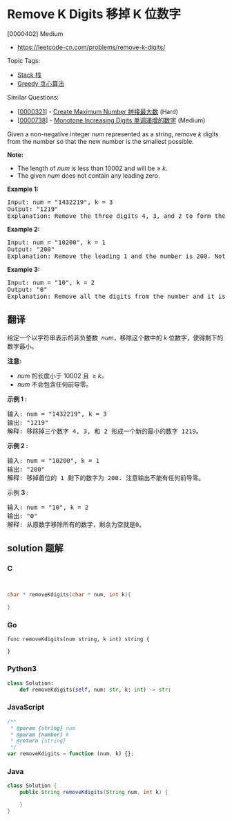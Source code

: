 # Remove K Digits 移掉 K 位数字

[0000402] Medium

- https://leetcode-cn.com/problems/remove-k-digits/

Topic Tags:

- [Stack 栈](https://leetcode-cn.com/tag/stack/)
- [Greedy 贪心算法](https://leetcode-cn.com/tag/greedy/)

Similar Questions:

- [[0000321](https://leetcode-cn.com/problems/create-maximum-number/)] - [Create Maximum Number 拼接最大数](./0000321.create-maximum-number.md) (Hard)
- [[0000738](https://leetcode-cn.com/problems/monotone-increasing-digits/)] - [Monotone Increasing Digits 单调递增的数字](./0000738.monotone-increasing-digits.md) (Medium)

Given a non-negative integer _num_ represented as a string, remove _k_ digits from the number so that the new number is the smallest possible.

**Note:**

- The length of _num_ is less than 10002 and will be ≥ _k_.
- The given _num_ does not contain any leading zero.

**Example 1:**

<pre>Input: num = "1432219", k = 3
Output: "1219"
Explanation: Remove the three digits 4, 3, and 2 to form the new number 1219 which is the smallest.
</pre>

**Example 2:**

<pre>Input: num = "10200", k = 1
Output: "200"
Explanation: Remove the leading 1 and the number is 200. Note that the output must not contain leading zeroes.
</pre>

**Example 3:**

<pre>Input: num = "10", k = 2
Output: "0"
Explanation: Remove all the digits from the number and it is left with nothing which is 0.
</pre>

## 翻译

给定一个以字符串表示的非负整数  *num*，移除这个数中的 _k_ 位数字，使得剩下的数字最小。

**注意:**

- _num_ 的长度小于 10002 且  ≥ _k。_
- _num_ 不会包含任何前导零。

**示例 1 :**

<pre>输入: num = "1432219", k = 3
输出: "1219"
解释: 移除掉三个数字 4, 3, 和 2 形成一个新的最小的数字 1219。
</pre>

**示例 2 :**

<pre>输入: num = "10200", k = 1
输出: "200"
解释: 移掉首位的 1 剩下的数字为 200. 注意输出不能有任何前导零。
</pre>

示例 **3 :**

<pre>输入: num = "10", k = 2
输出: "0"
解释: 从原数字移除所有的数字，剩余为空就是0。
</pre>

## solution 题解

### C

```c


char * removeKdigits(char * num, int k){

}


```

### Go

```golang
func removeKdigits(num string, k int) string {

}
```

### Python3

```python
class Solution:
    def removeKdigits(self, num: str, k: int) -> str:

```

### JavaScript

```javascript
/**
 * @param {string} num
 * @param {number} k
 * @return {string}
 */
var removeKdigits = function (num, k) {};
```

### Java

```java
class Solution {
    public String removeKdigits(String num, int k) {

    }
}
```
